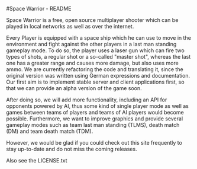 #Space Warrior - README

Space Warrior is a free, open source multiplayer shooter which can be played in local networks as well as over the internet. 

Every Player is equipped with a space ship which he can use to move in the environment and fight against the other players in a last man standing gameplay mode. To do so, the player uses a laser gun which can fire two types of shots, a regular shot or a so-called "master shot", whereas the last one has a greater range and causes more damage, but also uses more ammo. 
We are currently refactoring the code and translating it, since the original version was written using German expressions and documentation. 
Our first aim is to implement stable server and client applications first, so that we can provide an alpha version of the game soon. 

After doing so, we will add more functionality, including an API for opponents powered by AI, thus some kind of single player mode as well as games between teams of players and teams of AI players would become possible. Furthermore, we want to improve graphics and provide several gameplay modes such as team last man standing (TLMS), death match (DM) and team death match (TDM). 

However, we would be glad if you could check out this site frequently to stay up-to-date and do not miss the coming releases.

Also see the LICENSE.txt